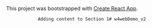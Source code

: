 This project was bootstrapped with [Create React App](https://github.com/facebook/create-react-app).

                Adding content to Section 1# w4webDemo_v2
